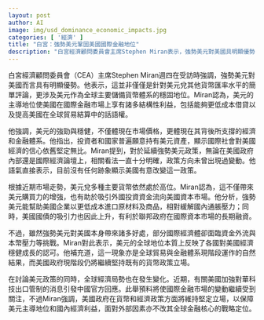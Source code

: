 ```yaml
---
layout: post
author: AI
image: img/usd_dominance_economic_impacts.jpg
categories: [ '經濟' ]
title: "白宮：強勢美元鞏固美國國際金融地位"
description: "白宮經濟顧問委員會主席Stephen Miran表示，強勢美元對美國具明顯優勢，鞏固全球儲備貨幣地位，並強調美國無意改變強勢美元政策。Miran指出，美元購買力增強，吸引外資流入，有助抑制通脹並強化國債吸引力。儘管部分國際經濟體面臨壓力，美國將維持堅定貨幣政策立場，維護經濟利益與金融核心地位。"
---
```

白宮經濟顧問委員會（CEA）主席Stephen Miran週四在受訪時強調，強勢美元對美國而言具有明顯優勢。他表示，這並非僅僅是針對美元兌其他貨幣匯率水平的簡單評論，更涉及美元作為全球主要儲備貨幣體系的穩固地位。Miran認為，美元的主導地位使美國在國際金融市場上享有諸多結構性利益，包括能夠更低成本借貸以及提高美國在全球貿易結算中的話語權。

他強調，美元的強勁與穩健，不僅體現在市場價格，更體現在其背後所支撐的經濟和金融體系。他指出，投資者和國家普遍願意持有美元資產，顯示國際社會對美國經濟的信心依舊堅定無比。Miran提到，對於延續強勢美元政策，無論在美國政府內部還是國際經濟論壇上，相關看法一直十分明確，政策方向未曾出現過變動。他語氣直接表示，目前沒有任何跡象顯示美國有意改變這一政策。

根據近期市場走勢，美元兌多種主要貨幣依然處於高位。Miran認為，這不僅帶來美元購買力的增強，也有助於吸引外國投資資金流向美國資本市場。他分析，強勢美元能幫助美國企業以更低成本進口原材料及商品，相對緩解國內通脹壓力；同時，美國國債的吸引力也因此上升，有利於聯邦政府在國際資本市場的長期融資。

不過，雖然強勢美元對美國本身帶來諸多好處，部分國際經濟體卻面臨資金外流與本幣壓力等挑戰。Miran對此表示，美元的全球地位本質上反映了各國對美國經濟穩健成長的認可。他補充道，這一現象亦是全球貿易與金融體系現階段運作的自然結果，而美國政府現階段仍將繼續堅持既有的貨幣政策立場。

在討論美元政策的同時，全球經濟局勢也在發生變化。近期，有關美國加強對華科技出口管制的消息引發中國官方回應。此舉預料將使國際金融市場的變動繼續受到關注，不過Miran強調，美國政府在貨幣和經濟政策方面將維持堅定立場，以保障美元主導地位和國內經濟利益，面對外部因素亦不改其全球金融核心的戰略定位。